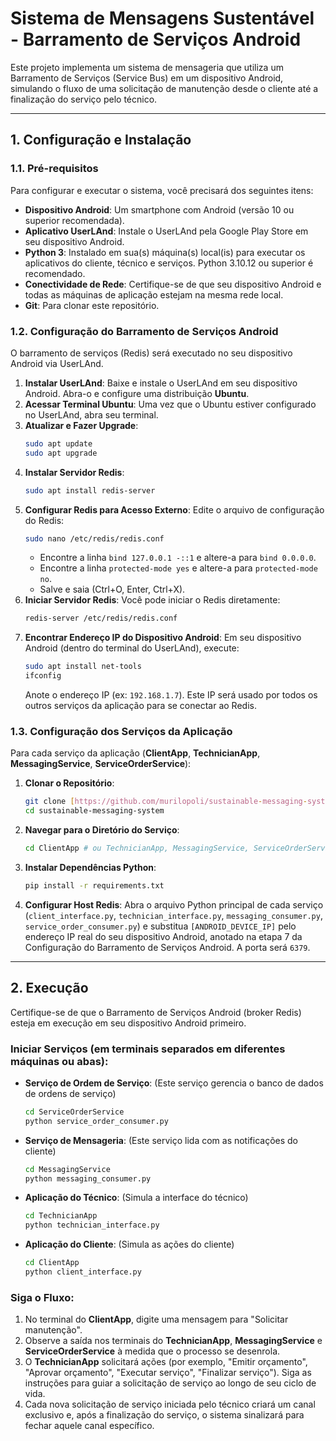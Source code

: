 # Sistema de Mensagens Sustentável - Barramento de Serviços Android

Este projeto implementa um sistema de mensageria que utiliza um Barramento de Serviços (Service Bus) em um dispositivo Android, simulando o fluxo de uma solicitação de manutenção desde o cliente até a finalização do serviço pelo técnico.

---

## 1. Configuração e Instalação

### 1.1. Pré-requisitos

Para configurar e executar o sistema, você precisará dos seguintes itens:

* **Dispositivo Android**: Um smartphone com Android (versão 10 ou superior recomendada).
* **Aplicativo UserLAnd**: Instale o UserLAnd pela Google Play Store em seu dispositivo Android.
* **Python 3**: Instalado em sua(s) máquina(s) local(is) para executar os aplicativos do cliente, técnico e serviços. Python 3.10.12 ou superior é recomendado.
* **Conectividade de Rede**: Certifique-se de que seu dispositivo Android e todas as máquinas de aplicação estejam na mesma rede local.
* **Git**: Para clonar este repositório.

### 1.2. Configuração do Barramento de Serviços Android

O barramento de serviços (Redis) será executado no seu dispositivo Android via UserLAnd.

1.  **Instalar UserLAnd**: Baixe e instale o UserLAnd em seu dispositivo Android. Abra-o e configure uma distribuição **Ubuntu**.
2.  **Acessar Terminal Ubuntu**: Uma vez que o Ubuntu estiver configurado no UserLAnd, abra seu terminal.
3.  **Atualizar e Fazer Upgrade**:
    ```bash
    sudo apt update
    sudo apt upgrade
    ```
4.  **Instalar Servidor Redis**:
    ```bash
    sudo apt install redis-server
    ```
5.  **Configurar Redis para Acesso Externo**: Edite o arquivo de configuração do Redis:
    ```bash
    sudo nano /etc/redis/redis.conf
    ```
    * Encontre a linha `bind 127.0.0.1 -::1` e altere-a para `bind 0.0.0.0`.
    * Encontre a linha `protected-mode yes` e altere-a para `protected-mode no`.
    * Salve e saia (Ctrl+O, Enter, Ctrl+X).
6.  **Iniciar Servidor Redis**: Você pode iniciar o Redis diretamente:
    ```bash
    redis-server /etc/redis/redis.conf
    ```
7.  **Encontrar Endereço IP do Dispositivo Android**: Em seu dispositivo Android (dentro do terminal do UserLAnd), execute:
    ```bash
    sudo apt install net-tools
    ifconfig
    ```
    Anote o endereço IP (ex: `192.168.1.7`). Este IP será usado por todos os outros serviços da aplicação para se conectar ao Redis.

### 1.3. Configuração dos Serviços da Aplicação

Para cada serviço da aplicação (**ClientApp**, **TechnicianApp**, **MessagingService**, **ServiceOrderService**):

1.  **Clonar o Repositório**:
    ```bash
    git clone [https://github.com/murilopoli/sustainable-messaging-system](https://github.com/murilopoli/sustainable-messaging-system.git)
    cd sustainable-messaging-system
    ```
    
2.  **Navegar para o Diretório do Serviço**:
    ```bash
    cd ClientApp # ou TechnicianApp, MessagingService, ServiceOrderService
    ```
3.  **Instalar Dependências Python**:
    ```bash
    pip install -r requirements.txt
    ```
4.  **Configurar Host Redis**: Abra o arquivo Python principal de cada serviço (`client_interface.py`, `technician_interface.py`, `messaging_consumer.py`, `service_order_consumer.py`) e substitua `[ANDROID_DEVICE_IP]` pelo endereço IP real do seu dispositivo Android, anotado na etapa 7 da Configuração do Barramento de Serviços Android. A porta será `6379`.

---

## 2. Execução

Certifique-se de que o Barramento de Serviços Android (broker Redis) esteja em execução em seu dispositivo Android primeiro.

### Iniciar Serviços (em terminais separados em diferentes máquinas ou abas):

* **Serviço de Ordem de Serviço**: (Este serviço gerencia o banco de dados de ordens de serviço)
    ```bash
    cd ServiceOrderService
    python service_order_consumer.py
    ```
* **Serviço de Mensageria**: (Este serviço lida com as notificações do cliente)
    ```bash
    cd MessagingService
    python messaging_consumer.py
    ```
* **Aplicação do Técnico**: (Simula a interface do técnico)
    ```bash
    cd TechnicianApp
    python technician_interface.py
    ```
* **Aplicação do Cliente**: (Simula as ações do cliente)
    ```bash
    cd ClientApp
    python client_interface.py
    ```

### Siga o Fluxo:

1.  No terminal do **ClientApp**, digite uma mensagem para "Solicitar manutenção".
2.  Observe a saída nos terminais do **TechnicianApp**, **MessagingService** e **ServiceOrderService** à medida que o processo se desenrola.
3.  O **TechnicianApp** solicitará ações (por exemplo, "Emitir orçamento", "Aprovar orçamento", "Executar serviço", "Finalizar serviço"). Siga as instruções para guiar a solicitação de serviço ao longo de seu ciclo de vida.
4.  Cada nova solicitação de serviço iniciada pelo técnico criará um canal exclusivo e, após a finalização do serviço, o sistema sinalizará para fechar aquele canal específico.
